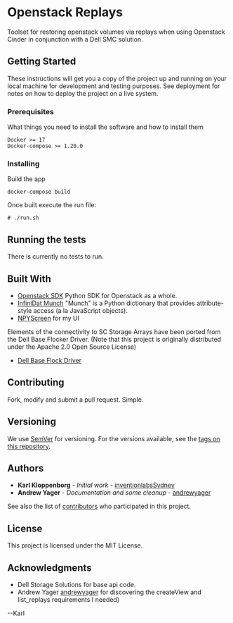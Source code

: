 # Openstack Replays

Toolset for restoring openstack volumes via replays when using Openstack Cinder in conjunction with a Dell SMC solution.

## Getting Started

These instructions will get you a copy of the project up and running on your local machine for development and testing purposes. See deployment for notes on how to deploy the project on a live system.

### Prerequisites

What things you need to install the software and how to install them

```
Docker >= 17
Docker-compose >= 1.20.0
```

### Installing

Build the app
```
docker-compose build
```

Once built execute the run file:
```
# ./run.sh
```

## Running the tests

There is currently no tests to run.


## Built With

- [Openstack SDK](https://docs.openstack.org/openstacksdk/) Python SDK for Openstack as a whole.
- [InfiniDat Munch](https://github.com/Infinidat/munch) "Munch" is a Python dictionary that provides attribute-style access (a la JavaScript objects).
- [NPYScreen](http://npyscreen.readthedocs.io/) for my UI

Elements of the connectivity to SC Storage Arrays have been ported from the Dell Base Flocker Driver. (Note that this project is originally distributed under the Apache 2.0 Open Source License)
- [Dell Base Flock Driver](https://github.com/dellstorage/storagecenter-flocker-driver)

## Contributing

Fork, modify and submit a pull request. Simple.

## Versioning

We use [SemVer](http://semver.org/) for versioning. For the versions available, see the [tags on this repository](https://github.realworld.net.au/realworldtech/openstack_replays/tags).

## Authors

* **Karl Kloppenborg** - *Initial work* - [inventionlabsSydney](https://github.com/inventionlabsSydney)
* **Andrew Yager** - *Documentation and some cleanup* - [andrewyager](https://github.com/andrewyager)

See also the list of [contributors](https://github.realworld.net.au/realworldtech/openstack_replays/contributors) who participated in this project.

## License

This project is licensed under the MIT License.

## Acknowledgments

* Dell Storage Solutions for base api code.
* Andrew Yager [andrewyager](https://github.com/andrewyager) for discovering the createView and list_replays requirements I needed)

--Karl
